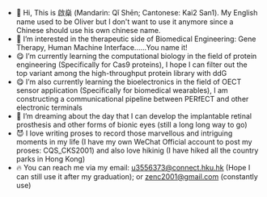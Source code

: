 - 👋 Hi, This is 啟燊 (Mandarin: Qǐ Shēn; Cantonese: Kai2 San1). My English name used to be Oliver but I don't want to use it anymore since a Chinese should use his own chinese name.
- 👀 I’m interested in the therapeutic side of Biomedical Engineering: Gene Therapy, Human Machine Interface......You name it!
- 😋 I’m currently learning the computational biology in the field of protein engineering (Specifically for Cas9 proteins), I hope I can filter out the top variant among the high-throughput protein library with ddG
- 😋 I’m also currently learning the bioelectronics in the field of OECT sensor application (Specifically for biomedical wearables), I am constructing a communicational pipeline between PERfECT and other electronic terminals
- 💞️ I’m dreaming about the day that I can develop the implantable retinal prosthesis and other forms of bionic eyes (still a long long way to go)
- 😈 I love writing proses to record those marvellous and intriguing moments in my life (I have my own WeChat Official account to post my proses: CQS_CKS2001) and also love hikinig (I have hiked all the country parks in Hong Kong)
- 🔥 You can reach me via my email: u3556373@connect.hku.hk (Hope I can still use it after my graduation); or zenc2001@gmail.com (constantly use)
